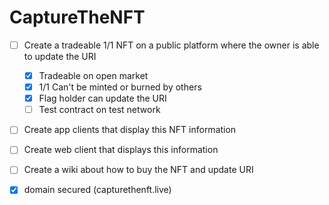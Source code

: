 # CaptureTheNFT

- [ ] Create a tradeable 1/1 NFT on a public platform where the owner is able to update the URI
	- [x] Tradeable on open market
	- [x] 1/1 Can't be minted or burned by others
	- [x] Flag holder can update the URI
	- [ ] Test contract on test network

- [ ] Create app clients that display this NFT information

- [ ] Create web client that displays this information

- [ ] Create a wiki about how to buy the NFT and update URI

- [x] domain secured (capturethenft.live)